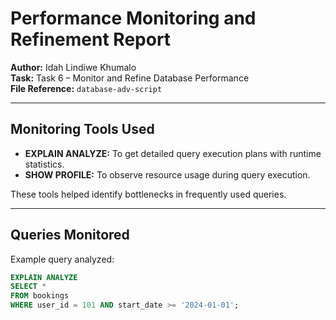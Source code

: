 # Performance Monitoring and Refinement Report

**Author:** Idah Lindiwe Khumalo  
**Task:** Task 6 – Monitor and Refine Database Performance  
**File Reference:** `database-adv-script`

---

## Monitoring Tools Used

- **EXPLAIN ANALYZE:** To get detailed query execution plans with runtime statistics.
- **SHOW PROFILE:** To observe resource usage during query execution.

These tools helped identify bottlenecks in frequently used queries.

---

## Queries Monitored

Example query analyzed:

```sql
EXPLAIN ANALYZE
SELECT *
FROM bookings
WHERE user_id = 101 AND start_date >= '2024-01-01';

